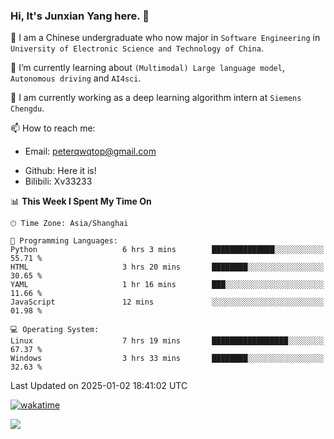 ### Hi, It's Junxian Yang here. 👋

<!--
**Uestc-Young/Uestc-Young** is a ✨ _special_ ✨ repository because its `README.md` (this file) appears on your GitHub profile.

Here are some ideas to get you started:

- 🔭 I’m currently working on ...
- 🌱 I’m currently learning ...
- 👯 I’m looking to collaborate on ...
- 🤔 I’m looking for help with ...
- 💬 Ask me about ...
- 📫 How to reach me: ...
- 😄 Pronouns: ...
- ⚡ Fun fact: ...
-->
🎉 I am a Chinese undergraduate who now major in `Software Engineering` in `University of Electronic Science and Technology of China`.  
  
🌱 I’m currently learning about `(Multimodal) Large language model`, `Autonomous driving` and `AI4sci`.  

🔭 I am currently working as a deep learning algorithm intern at `Siemens Chengdu`.
  
📫 How to reach me: 
   - Email: peterqwqtop@gmail.com
<!--   - Academic Page: [junxianyanguestc.github.io](https://junxianyanguestc.github.io/)-->
   - Github: Here it is!
   - Bilibili: Xv33233
     
<!--START_SECTION:waka-->
📊 **This Week I Spent My Time On** 

```text
🕑︎ Time Zone: Asia/Shanghai

💬 Programming Languages: 
Python                   6 hrs 3 mins        ██████████████░░░░░░░░░░░   55.71 % 
HTML                     3 hrs 20 mins       ████████░░░░░░░░░░░░░░░░░   30.65 % 
YAML                     1 hr 16 mins        ███░░░░░░░░░░░░░░░░░░░░░░   11.66 % 
JavaScript               12 mins             ░░░░░░░░░░░░░░░░░░░░░░░░░   01.98 % 

💻 Operating System: 
Linux                    7 hrs 19 mins       █████████████████░░░░░░░░   67.37 % 
Windows                  3 hrs 33 mins       ████████░░░░░░░░░░░░░░░░░   32.63 % 
```


 Last Updated on 2025-01-02 18:41:02 UTC
<!--END_SECTION:waka-->
[![wakatime](https://wakatime.com/badge/user/018ec14b-e820-4cd0-9355-392b716a8277.svg)](https://wakatime.com/@018ec14b-e820-4cd0-9355-392b716a8277)

![](https://visitor-badge.glitch.me/badge?page_id=Uestc-Young.readme)
